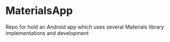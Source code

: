 # MaterialsApp
Repo for hold an Android app which uses several Materials library implementations and development
